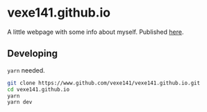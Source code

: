 # vexe141.github.io

A little webpage with some info about myself.
Published [here](https://vexe141.github.io/).

## Developing

`yarn` needed.

```bash
git clone https://www.github.com/vexe141/vexe141.github.io.git
cd vexe141.github.io
yarn
yarn dev
```
